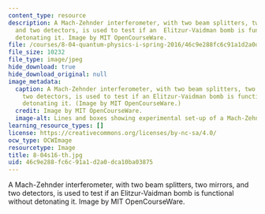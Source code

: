 ```yaml
---
content_type: resource
description: A Mach-Zehnder interferometer, with two beam splitters, two mirrors,
  and two detectors, is used to test if an  Elitzur-Vaidman bomb is functional without
  detonating it. Image by MIT OpenCourseWare.
file: /courses/8-04-quantum-physics-i-spring-2016/46c9e288fc6c91a1d2a0dca10ba03875_8-04s16-th.jpg
file_size: 10232
file_type: image/jpeg
hide_download: true
hide_download_original: null
image_metadata:
  caption: A Mach-Zehnder interferometer, with two beam splitters, two mirrors, and
    two detectors, is used to test if an Elitzur-Vaidman bomb is functional without
    detonating it. (Image by MIT OpenCourseWare.)
  credit: Image by MIT OpenCourseWare.
  image-alt: Lines and boxes showing experimental set-up of a Mach-Zehnder interferometer.
learning_resource_types: []
license: https://creativecommons.org/licenses/by-nc-sa/4.0/
ocw_type: OCWImage
resourcetype: Image
title: 8-04s16-th.jpg
uid: 46c9e288-fc6c-91a1-d2a0-dca10ba03875
---
```

A Mach-Zehnder interferometer, with two beam splitters, two mirrors, and two detectors, is used to test if an  Elitzur-Vaidman bomb is functional without detonating it. Image by MIT OpenCourseWare.